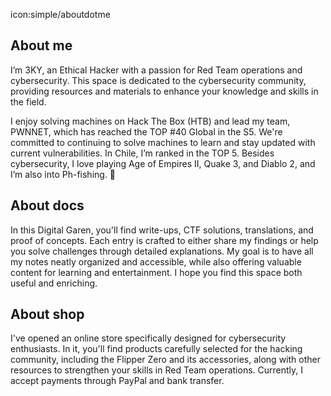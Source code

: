 icon:simple/aboutdotme

## About me
I’m 3KY, an Ethical Hacker with a passion for Red Team operations and cybersecurity. This space is dedicated to the cybersecurity community, providing resources and materials to enhance your knowledge and skills in the field.

I enjoy solving machines on Hack The Box (HTB) and lead my team, PWNNET, which has reached the TOP #40 Global in the S5. We're committed to continuing to solve machines to learn and stay updated with current vulnerabilities. In Chile, I’m ranked in the TOP 5. Besides cybersecurity, I love playing Age of Empires II, Quake 3, and Diablo 2, and I’m also into Ph-fishing. 🎣

## About docs
In this Digital Garen, you'll find write-ups, CTF solutions, translations, and proof of concepts. Each entry is crafted to either share my findings or help you solve challenges through detailed explanations. My goal is to have all my notes neatly organized and accessible, while also offering valuable content for learning and entertainment. I hope you find this space both useful and enriching.

## About shop
I've opened an online store specifically designed for cybersecurity enthusiasts. In it, you'll find products carefully selected for the hacking community, including the Flipper Zero and its accessories, along with other resources to strengthen your skills in Red Team operations. Currently, I accept payments through PayPal and bank transfer.

